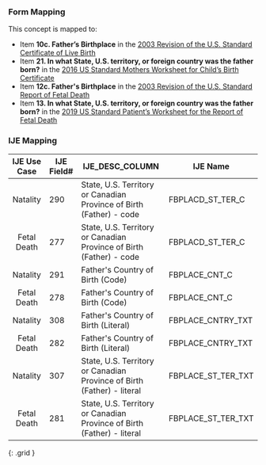 ### Form Mapping
This concept is mapped to:
 * Item **10c. Father’s Birthplace** in the [2003 Revision of the U.S. Standard Certificate of Live Birth](https://www.cdc.gov/nchs/data/dvs/birth11-03final-ACC.pdf)
 * Item **21. In what State, U.S. territory, or foreign country was the father born?** in the [2016 US Standard Mothers Worksheet for Child’s Birth Certificate](https://www.cdc.gov/nchs/data/dvs/moms-worksheet-2016-508.pdf)
 * Item **12c. Father's Birthplace** in the [2003 Revision of the U.S. Standard Report of Fetal Death](https://www.cdc.gov/nchs/data/dvs/FDEATH11-03finalACC.pdf)
 * Item **13. In what State, U.S. territory, or foreign country was the father born?** in the [2019 US Standard Patient’s Worksheet for the Report of Fetal Death](https://www.cdc.gov/nchs/data/dvs/fetal-death-mother-worksheet-english-2019-508.pdf)

### IJE Mapping
| **IJE Use Case**| **IJE Field#** |  **IJE_DESC_COLUMN**   |  **IJE Name**  |
| :---------: | --------------- | ------------ | ------------ |
| Natality| 290 | State, U.S. Territory or Canadian Province of Birth (Father) - code | FBPLACD_ST_TER_C|
| Fetal Death| 277 | State, U.S. Territory or Canadian Province of Birth (Father) - code | FBPLACD_ST_TER_C|
| Natality| 291 | Father's Country of Birth (Code) | FBPLACE_CNT_C|
| Fetal Death| 278 | Father's Country of Birth (Code) | FBPLACE_CNT_C|
| Natality| 308 | Father's Country of Birth (Literal) | FBPLACE_CNTRY_TXT|
| Fetal Death| 282 | Father's Country of Birth (Literal) | FBPLACE_CNTRY_TXT|
| Natality| 307 | State, U.S. Territory or Canadian Province of Birth (Father) - literal | FBPLACE_ST_TER_TXT|
| Fetal Death| 281 | State, U.S. Territory or Canadian Province of Birth (Father) - literal | FBPLACE_ST_TER_TXT|
{: .grid }
